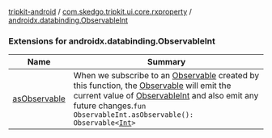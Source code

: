 [tripkit-android](../../index.md) / [com.skedgo.tripkit.ui.core.rxproperty](../index.md) / [androidx.databinding.ObservableInt](./index.md)

### Extensions for androidx.databinding.ObservableInt

| Name | Summary |
|---|---|
| [asObservable](as-observable.md) | When we subscribe to an [Observable](#) created by this function, the [Observable](#) will emit the current value of [ObservableInt](#) and also emit any future changes.`fun ObservableInt.asObservable(): Observable<`[`Int`](https://kotlinlang.org/api/latest/jvm/stdlib/kotlin/-int/index.html)`>` |
